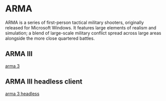 # ARMA

ARMA is a series of first-person tactical military shooters, originally released for Microsoft Windows. It features large elements of realism and simulation; a blend of large-scale military conflict spread across large areas alongside the more close quartered battles.

## ARMA III
[arma 3](arma3/)

## ARMA III headless client
[arma 3 headless](arma3_headless_client/)